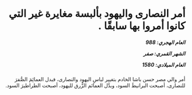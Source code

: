 <h1 dir="rtl">أمر النصارى واليهود بألبسة مغايرة غير التي كانوا أمروا بها سابقًا .</h1>

<h5 dir="rtl">العام الهجري:  988

الشهر القمري: صفر

العام الميلادي: 1580</h5>

<p dir="rtl">أمر والي مصر حسن باشا الخادم بتغيير لباسِ اليهود والنصارى، فبدل العمائِمَ الصُّفرَ للنصارى، أصبحت البرانيطَ السود، وبدَّل العمائم الزُّرق لليهود، أصبحت الطراطيرَ السود.</p></br>
